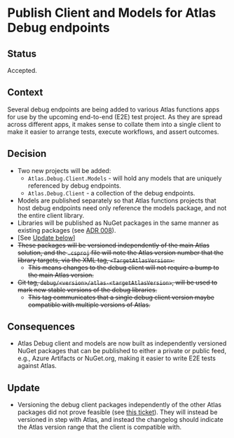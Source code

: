 # Publish Client and Models for Atlas Debug endpoints

## Status

Accepted.

## Context
Several debug endpoints are being added to various Atlas functions apps for use by the upcoming end-to-end (E2E) test project.
As they are spread across different apps, it makes sense to collate them into a single client to make it easier to arrange tests, execute workflows, and assert outcomes.

## Decision
* Two new projects will be added:
  * `Atlas.Debug.Client.Models` - will hold any models that are uniquely referenced by debug endpoints.
  * `Atlas.Debug.Client` - a collection of the debug endpoints.
* Models are published separately so that Atlas functions projects that host debug endpoints need only reference the models package, and not the entire client library.
* Libraries will be published as NuGet packages in the same manner as existing packages (see [ADR 008](008-Publish_NuGet_Packages.md)).
* [See [Update below](#update)] 
* ~~These packages will be versioned independently of the main Atlas solution, and the `.csproj` file will note the Atlas version number that the library targets, via the XML tag, `<TargetAtlasVersion>`.~~
  * ~~This means changes to the debug client will not require a bump to the main Atlas version.~~
* ~~Git tag, `debug/<version>/atlas-<targetAtlasVersion>`, will be used to mark new stable versions of the debug libraries.~~
  * ~~This tag communicates that a single debug client version maybe compatible with multiple versions of Atlas.~~

## Consequences
* Atlas Debug client and models are now built as independently versioned NuGet packages that can be published to either a private or public feed, e.g., Azure Artifacts or NuGet.org, making it easier to write E2E tests against Atlas.

## Update
* Versioning the debug client packages independently of the other Atlas packages did not prove feasible (see [this ticket](https://github.com/Anthony-Nolan/Atlas/issues/1295)). They will instead be versioned in step with Atlas, and instead the changelog should indicate the Atlas version range that the client is compatible with.